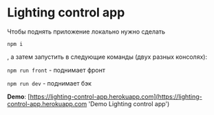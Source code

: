# Lighting control app

Чтобы поднять приложение локально нужно сделать

`npm i`

, а затем запустить в следующие команды (двух разных консолях):

`npm run front` - поднимает фронт

`npm run dev` - поднимает бэк

**Demo**: [https://lighting-control-app.herokuapp.com](https://lighting-control-app.herokuapp.com 'Demo Lighting control app')
